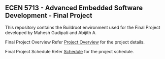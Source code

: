 ## ECEN 5713 - Advanced Embedded Software Development - Final Project
This repository contains the Buildroot environment used for the Final Project developed by Mahesh Gudipati and Abijith A.

Final Project Overview
Refer [Project Overview](https://github.com/cu-ecen-aeld/final-project-maheshchnt/wiki/Project-Overview) for the project details.

Final Project Schedule
Refer [Schedule](https://github.com/cu-ecen-aeld/final-project-maheshchnt/wiki/Schedule) for the project schedule.

